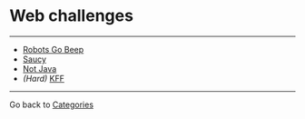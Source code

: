 # Web challenges

---

* [Robots Go Beep](./robots_go_beep.md)
* [Saucy](./saucy.md)
* [Not Java](./not_java.md)
* *(Hard)* [KFF](./kff.md)

---

Go back to [Categories](../)
